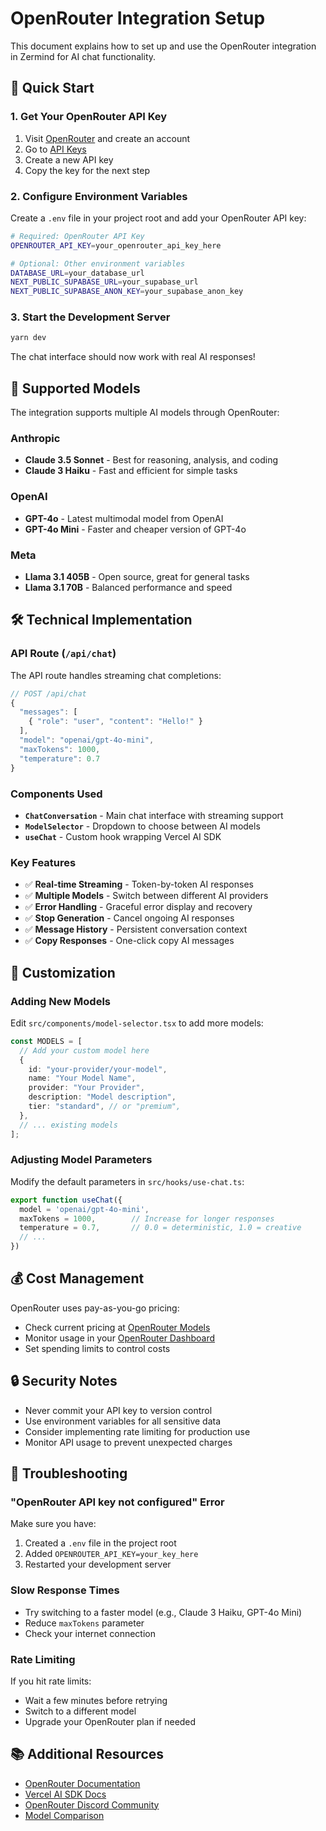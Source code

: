 # OpenRouter Integration Setup

This document explains how to set up and use the OpenRouter integration in Zermind for AI chat functionality.

## 🚀 Quick Start

### 1. Get Your OpenRouter API Key

1. Visit [OpenRouter](https://openrouter.ai) and create an account
2. Go to [API Keys](https://openrouter.ai/keys)
3. Create a new API key
4. Copy the key for the next step

### 2. Configure Environment Variables

Create a `.env` file in your project root and add your OpenRouter API key:

```bash
# Required: OpenRouter API Key
OPENROUTER_API_KEY=your_openrouter_api_key_here

# Optional: Other environment variables
DATABASE_URL=your_database_url
NEXT_PUBLIC_SUPABASE_URL=your_supabase_url
NEXT_PUBLIC_SUPABASE_ANON_KEY=your_supabase_anon_key
```

### 3. Start the Development Server

```bash
yarn dev
```

The chat interface should now work with real AI responses!

## 🤖 Supported Models

The integration supports multiple AI models through OpenRouter:

### Anthropic
- **Claude 3.5 Sonnet** - Best for reasoning, analysis, and coding
- **Claude 3 Haiku** - Fast and efficient for simple tasks

### OpenAI  
- **GPT-4o** - Latest multimodal model from OpenAI
- **GPT-4o Mini** - Faster and cheaper version of GPT-4o

### Meta
- **Llama 3.1 405B** - Open source, great for general tasks
- **Llama 3.1 70B** - Balanced performance and speed

## 🛠 Technical Implementation

### API Route (`/api/chat`)

The API route handles streaming chat completions:

```typescript
// POST /api/chat
{
  "messages": [
    { "role": "user", "content": "Hello!" }
  ],
  "model": "openai/gpt-4o-mini",
  "maxTokens": 1000,
  "temperature": 0.7
}
```

### Components Used

- **`ChatConversation`** - Main chat interface with streaming support
- **`ModelSelector`** - Dropdown to choose between AI models  
- **`useChat`** - Custom hook wrapping Vercel AI SDK

### Key Features

- ✅ **Real-time Streaming** - Token-by-token AI responses
- ✅ **Multiple Models** - Switch between different AI providers
- ✅ **Error Handling** - Graceful error display and recovery
- ✅ **Stop Generation** - Cancel ongoing AI responses
- ✅ **Message History** - Persistent conversation context
- ✅ **Copy Responses** - One-click copy AI messages

## 🔧 Customization

### Adding New Models

Edit `src/components/model-selector.tsx` to add more models:

```typescript
const MODELS = [
  // Add your custom model here
  {
    id: "your-provider/your-model",
    name: "Your Model Name",
    provider: "Your Provider",
    description: "Model description",
    tier: "standard", // or "premium",
  },
  // ... existing models
];
```

### Adjusting Model Parameters

Modify the default parameters in `src/hooks/use-chat.ts`:

```typescript
export function useChat({
  model = 'openai/gpt-4o-mini',
  maxTokens = 1000,        // Increase for longer responses
  temperature = 0.7,       // 0.0 = deterministic, 1.0 = creative
  // ...
})
```

## 💰 Cost Management

OpenRouter uses pay-as-you-go pricing:

- Check current pricing at [OpenRouter Models](https://openrouter.ai/models)
- Monitor usage in your [OpenRouter Dashboard](https://openrouter.ai/usage)
- Set spending limits to control costs

## 🔒 Security Notes

- Never commit your API key to version control
- Use environment variables for all sensitive data
- Consider implementing rate limiting for production use
- Monitor API usage to prevent unexpected charges

## 🐛 Troubleshooting

### "OpenRouter API key not configured" Error

Make sure you have:
1. Created a `.env` file in the project root
2. Added `OPENROUTER_API_KEY=your_key_here` 
3. Restarted your development server

### Slow Response Times

- Try switching to a faster model (e.g., Claude 3 Haiku, GPT-4o Mini)
- Reduce `maxTokens` parameter
- Check your internet connection

### Rate Limiting

If you hit rate limits:
- Wait a few minutes before retrying
- Switch to a different model
- Upgrade your OpenRouter plan if needed

## 📚 Additional Resources

- [OpenRouter Documentation](https://openrouter.ai/docs)
- [Vercel AI SDK Docs](https://ai-sdk.dev)
- [OpenRouter Discord Community](https://discord.gg/openrouter)
- [Model Comparison](https://openrouter.ai/models) 